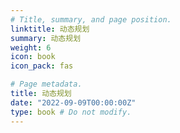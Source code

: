```yaml
---
# Title, summary, and page position.
linktitle: 动态规划
summary: 动态规划
weight: 6
icon: book
icon_pack: fas

# Page metadata.
title: 动态规划
date: "2022-09-09T00:00:00Z"
type: book # Do not modify.
---
```

